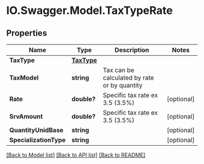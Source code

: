 # IO.Swagger.Model.TaxTypeRate
## Properties

Name | Type | Description | Notes
------------ | ------------- | ------------- | -------------
**TaxType** | [**TaxType**](TaxType.md) |  | 
**TaxModel** | **string** | Tax can be calculated by rate or by quantity | 
**Rate** | **double?** | Specific tax rate ex 3.5 (3.5%) | [optional] 
**SrvAmount** | **double?** | Specific tax rate ex 3.5 (3.5%) | [optional] 
**QuantityUnidBase** | **string** |  | [optional] 
**SpecializationType** | **string** |  | [optional] 

[[Back to Model list]](../README.md#documentation-for-models) [[Back to API list]](../README.md#documentation-for-api-endpoints) [[Back to README]](../README.md)

